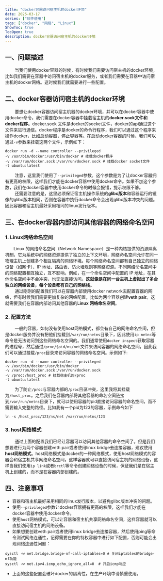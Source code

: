 ```yaml
---
title: "docker容器访问宿主机的docker环境"
date: 2025-03-17
series: ["软件使用"]
tags: ["docker", "网络", "Linux"]
ShowToc: true
TocOpen: true
description: docker容器访问宿主机的docker环境
---
```


## 一、问题描述

&emsp;&emsp; 当我们使用docker容器的时候，有时候我们需要访问宿主机的docker环境，比如我们需要在容器中访问宿主机的docker服务，或者我们需要在容器中访问宿主机的docker网络。这时候我们就需要进行一些配置。

## 二、docker容器访问宿主机的docker环境

&emsp;&emsp; 要想让docker容器访问宿主机器的docker环境，并可以在docker容器中使用docker命令，我们需要在docker容器中挂载宿主机的**docker.sock文件和docker程序**。docker.sock 文件是docker的socket文件，docker的api通过这个文件来进行通信。docker程序是docker的命令行程序，我们可以通过这个程序来操作docker，比如启动容器，停止容器等。在启动docker容器的时候，我们可以通过`-v`参数来挂载这两个文件，示例如下：

```Shell
docker run -d --name controller --privileged 
-v /usr/bin/docker:/usr/bin/docker # 挂载docker程序
-v /var/run/docker.sock:/var/run/docker.sock # 挂载docker socket文件
-t ubuntu:latest
```

&emsp;&emsp; 注意，这里我们使用了`--privileged`参数，这个参数是为了让docker容器拥有更高的权限，这样我们才能在docker容器中使用docker命令。如果不加这个参数，我们在docker容器中使用docker命令的时候会报错，提示权限不够。</br>
&emsp;&emsp; 还需要注意的是，这里必须保证宿主机操作系统的**glibc版本**和容器运行的镜像的glibc版本相同，否则在容器中执行docker命令会出现glibc版本冲突的问题。因此容器和宿主机最好采用相同的linux发行版本。

## 三、在docker容器内部访问其他容器的网络命名空间

### 1. Linux网络命名空间

&emsp;&emsp;Linux 的网络命名空间（Network Namespace）是一种内核提供的资源隔离机制，它为系统中的网络资源提供了独立的上下文环境，网络命名空间允许在同一物理主机上创建多个相互隔离的网络环境。每个网络命名空间都有自己独立的网络设备（如网卡）、IP 地址、路由表、防火墙规则等网络资源。不同网络命名空间中的网络配置相互独立，互不影响。例如，在一个命名空间中配置的 IP 地址，在其他命名空间中不会冲突，也无法直接访问。**这就像是在同一台主机上虚拟出了多台独立的网络设备，每个设备都有自己的网络栈**。</br>
&emsp;&emsp; 通过刚刚的配置我们可以在容器内部使用docker network去配置容器的网络，但有时候我们需要更加复杂的网络配置，比如为两个容器创建**veth pair**。这就需要我们在容器内部访问其他容器的**Linux 网络命名空间**。

### 2. 配置方法

&emsp;&emsp; 一般的容器，如何没有使用host网络模式，都会有自己的网络命名空间，但是docker服务并没有把他们挂载到`/var/run/netns`目录下，因此使用`ip netns`等命令是无法访问到这些网络命名空间的。我们通常使用`docker inspect`获取容器的进程号，然后通过`/proc/$pid/ns/net`文件来访问容器的网络命名空间，因此我们可以通过挂载`/proc`目录来访问容器的网络命名空间。示例如下:

```Shell
docker run -d --name controller --privileged 
-v /usr/bin/docker:/usr/bin/docker
-v /var/run/docker.sock:/var/run/docker.sock 
-v /proc:/host_proc # 挂载宿主机的/proc
-t ubuntu:latest
```

&emsp;&emsp; 为了防止`/proc`与容器内部的`/proc`目录冲突，这里我将其挂载为`/host_proc`。之后我们在容器内部将其他容器的命名空间链接到`/var/run/netns`目录下，就可以使用容器的pid直接访问容器的命名空间，而不需要输入完整的路径。比如我有一个pid为123的容器，示例命令如下

```Shell
ln -s /host_proc/123/ns/net /var/run/netns/123
```

### 3. host网络模式

&emsp;&emsp; 通过上面的配置我们已经让容器可以访问其他容器的命令空间了。但是我们想要进行为两个容器创建veth pair或者使用linux bridge去连接容器，建议使用**host网络模式**。host网络模式是docker的一种网络模式，使用host网络模式的容器会和宿主机共享网络命名空间，这样容器就可以直接访问宿主机的网络设备，这样当我们使用`ip link`或者`brctl`等命令创建网络设备的时候，保证我们是在宿主机上创建的，而不是在容器内部创建的。

## 四、注意事项

- 容器和宿主机最好采用相同的linux发行版本，以避免glibc版本冲突的问题。
- 使用`--privileged`参数让docker容器拥有更高的权限，这样我们才能在docker容器中使用docker命令。
- 使用`host`网络模式，可以让容器和宿主机共享网络命名空间，这样容器就可以直接访问宿主机的网络设备。
- 如果想要创建veth pair或者使用linux bridge去连接容器，然后使用ping等命令测试网络连通性，记得需要在你的特权容器中进行如下配置，否则可能会出现网络连通性问题：

```Shell
sysctl -w net.bridge.bridge-nf-call-iptables=0 # 关闭iptables的bridge-nf功能
sysctl -w net.ipv4.icmp_echo_ignore_all=0  # 开启icmp响应
```

- 上面的这些配置会破坏docker的隔离性，在生产环境中请慎重使用。
